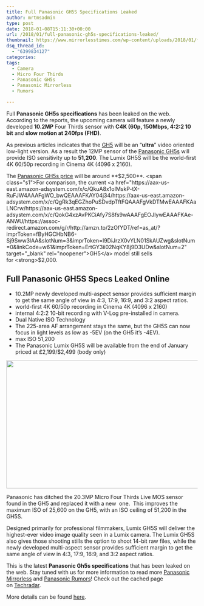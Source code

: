 ```yaml
---
title: Full Panasonic GH5S Specifications Leaked
author: mrtmsadmin
type: post
date: 2018-01-08T15:11:30+00:00
url: /2018/01/full-panasonic-gh5s-specifications-leaked/
thumbnail: https://www.mirrorlesstimes.com/wp-content/uploads/2018/01/full-panasonic-gh5s-specs-leaked-price-2499.jpg
dsq_thread_id:
  - "6399834127"
categories:
tags:
  - Camera
  - Micro Four Thirds
  - Panasonic GH5s
  - Panasonic Mirrorless
  - Rumors

---
```

Full **Panasonic GH5s specifications** has been leaked on the web. According to the reports, the upcoming camera will feature a newly developed **10.2MP** Four Thirds sensor with **C4K (60p, 150Mbps, 4:2:2 10 bit** and **slow motion at 240fps (FHD)**.

As previous articles indicates that the <span class="s1"><a href="https://aax-us-east.amazon-adsystem.com/x/c/QuUm8yeGrSClVKQwbn_10YwAAAFgL7RYyAEAAAFKAUPFuIY/https://aax-us-east.amazon-adsystem.com/x/c/QokG4xzAvPKCiAfy7S8fs9wAAAFgEOJIywEAAAFKAe-ANWU/https://assoc-redirect.amazon.com/g/r/http://amzn.to/2zOfYDT/ref=as_at/?imprToken=xjoJ3V5hImkfWZM6Y621aw&slotNum=0&linkCode=w61&imprToken=ErtGY3ii02NqKY8j9D3UDw&slotNum=2" target="_blank" rel="noopener">GH5</a> </span>will be an “**ultra**” video oriented low-light version. As a result the 12MP sensor of the <a href="https://www.mirrorlesstimes.com/tags/panasonic-gh5s/" target="_blank" rel="noopener">Panasonic GH5s</a> will provide ISO sensitivity up to **51,200**. The Lumix GH5S will be the world-first 4K 60/50p recording in Cinema 4K (4096 x 2160).

The [Panasonic GH5s price][1] will be around **$2,500**. <span class="s1">For comparison, the current <a href="https://aax-us-east.amazon-adsystem.com/x/c/QkuA8x1oIMskP-tX-RuFJW4AAAFgWO_bwQEAAAFKAY04j34/https://aax-us-east.amazon-adsystem.com/x/c/QgRk3qEGZhoPuSDvdpTftFQAAAFgVkDTMwEAAAFKAaLNCrw/https://aax-us-east.amazon-adsystem.com/x/c/QokG4xzAvPKCiAfy7S8fs9wAAAFgEOJIywEAAAFKAe-ANWU/https://assoc-redirect.amazon.com/g/r/http://amzn.to/2zOfYDT/ref=as_at/?imprToken=fByHGCHbNB6-Sj9Sww3lAA&slotNum=3&imprToken=I9DiJrzX0vYLN01SkAUZwg&slotNum=0&linkCode=w61&imprToken=ErtGY3ii02NqKY8j9D3UDw&slotNum=2" target="_blank" rel="noopener">GH5</a> model still sells for <strong>$2,000</strong>.</span><!--more-->

## Full Panasonic GH5S Specs Leaked Online

  * 10.2MP newly developed multi-aspect sensor provides sufficient margin to get the same angle of view in 4:3, 17:9, 16:9, and 3:2 aspect ratios.
  * world-first 4K 60/50p recording in Cinema 4K (4096 x 2160)
  * internal 4:2:2 10-bit recording with V-Log pre-installed in camera.
  * Dual Native ISO Technology
  * The 225-area AF arrangement stays the same, but the GH5S can now focus in light levels as low as -5EV (on the GH5 it’s -4EV).
  * max ISO 51,200
  * The Panasonic Lumix GH5S will be available from the end of January priced at £2,199/$2,499 (body only)

[<img class="aligncenter size-full wp-image-1594" src="https://i2.wp.com/www.mirrorlesstimes.com/wp-content/uploads/2018/01/full-panasonic-gh5s-specs-leaked-price-2499.jpg?resize=600%2C337&#038;ssl=1" alt="" width="600" height="337" srcset="https://i2.wp.com/www.mirrorlesstimes.com/wp-content/uploads/2018/01/full-panasonic-gh5s-specs-leaked-price-2499.jpg?w=900&ssl=1 900w, https://i2.wp.com/www.mirrorlesstimes.com/wp-content/uploads/2018/01/full-panasonic-gh5s-specs-leaked-price-2499.jpg?resize=470%2C264&ssl=1 470w, https://i2.wp.com/www.mirrorlesstimes.com/wp-content/uploads/2018/01/full-panasonic-gh5s-specs-leaked-price-2499.jpg?resize=768%2C431&ssl=1 768w" sizes="(max-width: 600px) 100vw, 600px" data-recalc-dims="1" />][2]

Panasonic has ditched the 20.3MP Micro Four Thirds Live MOS sensor found in the GH5 and replaced it with a new  one.  This improves the maximum ISO of 25,600 on the GH5, with an ISO ceiling of 51,200 in the GH5S.

Designed primarily for professional filmmakers, Lumix GH5S will deliver the highest-ever video image quality seen in a Lumix camera. The Lumix GH5S also gives those shooting stills the option to shoot 14-bit raw files, while the newly developed multi-aspect sensor provides sufficient margin to get the same angle of view in 4:3, 17:9, 16:9, and 3:2 aspect ratios.

This is the latest **Panasonic Gh5s specifications** that has been leaked on the web. Stay tuned with us for more information to read more <a href="https://www.mirrorlesstimes.com/tags/panasonic-mirrorless" target="_blank" rel="noopener">Panasonic Mirrorless</a> and <a href="https://www.dailycameranews.com/tag/panasonic-rumors/" target="_blank" rel="noopener">Panasonic Rumors</a>! Check out the cached page on <a href="http://webcache.googleusercontent.com/search?q=cache:nTmLu6vItjcJ:www.techradar.com/news/the-lumix-gh5s-is-panasonics-most-video-focused-camera-yet" target="_blank" rel="nofollow external noopener noreferrer" data-wpel-link="external">Techradar</a>.

More details can be found <a href="https://www.dailycameranews.com/2018/01/full-panasonic-gh5s-specs-leaked-price-2499/" target="_blank" rel="noopener">here</a>.

 [1]: https://www.mirrorlesstimes.com/2017/12/panasonic-gh5s-price-will-around-2500/
 [2]: https://i2.wp.com/www.mirrorlesstimes.com/wp-content/uploads/2018/01/full-panasonic-gh5s-specs-leaked-price-2499.jpg?ssl=1